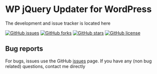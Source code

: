# WP jQuery Updater for WordPress #
The development and issue tracker is located here

[![GitHub issues](https://img.shields.io/github/issues/Remzi1993/wp-jquery-updater.svg)](https://github.com/Remzi1993/wp-jquery-updater/issues)
[![GitHub forks](https://img.shields.io/github/forks/Remzi1993/wp-jquery-updater.svg)](https://github.com/Remzi1993/wp-jquery-updater/network)
[![GitHub stars](https://img.shields.io/github/stars/Remzi1993/wp-jquery-updater.svg)](https://github.com/Remzi1993/wp-jquery-updater/stargazers)
[![GitHub license](https://img.shields.io/badge/license-GPLv3-blue.svg)](https://github.com/Remzi1993/wp-jquery-updater/master/LICENSE)

## Bug reports ##
For bugs, issues use the GitHub [issues](https://github.com/Ramoonus/jQuery-Updater/issues) page.
If you have any (non bug related) questions, contact me directly
